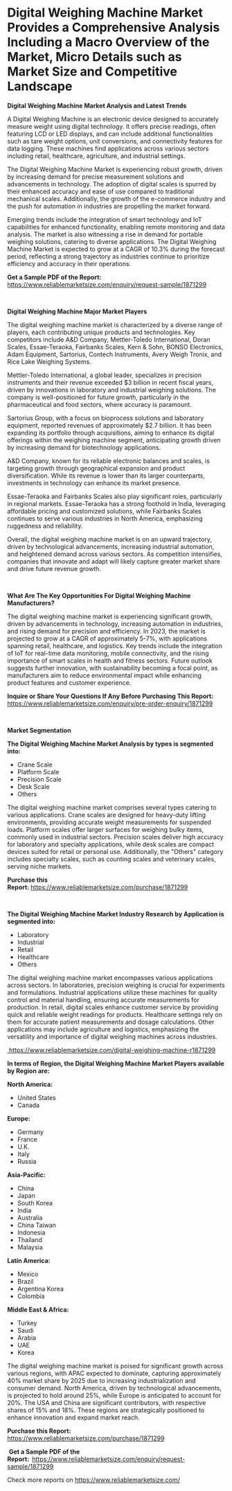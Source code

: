 <p><h1>Digital Weighing Machine Market Provides a Comprehensive Analysis Including a Macro Overview of the Market, Micro Details such as Market Size and Competitive Landscape</h1></p><p><strong>Digital Weighing Machine Market Analysis and Latest Trends</strong></p>
<p><p>A Digital Weighing Machine is an electronic device designed to accurately measure weight using digital technology. It offers precise readings, often featuring LCD or LED displays, and can include additional functionalities such as tare weight options, unit conversions, and connectivity features for data logging. These machines find applications across various sectors including retail, healthcare, agriculture, and industrial settings.</p><p>The Digital Weighing Machine Market is experiencing robust growth, driven by increasing demand for precise measurement solutions and advancements in technology. The adoption of digital scales is spurred by their enhanced accuracy and ease of use compared to traditional mechanical scales. Additionally, the growth of the e-commerce industry and the push for automation in industries are propelling the market forward.</p><p>Emerging trends include the integration of smart technology and IoT capabilities for enhanced functionality, enabling remote monitoring and data analysis. The market is also witnessing a rise in demand for portable weighing solutions, catering to diverse applications. The Digital Weighing Machine Market is expected to grow at a CAGR of 10.3% during the forecast period, reflecting a strong trajectory as industries continue to prioritize efficiency and accuracy in their operations.</p></p>
<p><strong>Get a Sample PDF of the Report:&nbsp;</strong> <a href="https://www.reliablemarketsize.com/enquiry/request-sample/1871299?utm_campaign=2948&utm_medium=2&utm_source=Github&utm_content=ia&utm_term=11042025&utm_id=digital-weighing-machine">https://www.reliablemarketsize.com/enquiry/request-sample/1871299</a></p>
<p>&nbsp;</p>
<p><strong>Digital Weighing Machine Major Market Players</strong></p>
<p><p>The digital weighing machine market is characterized by a diverse range of players, each contributing unique products and technologies. Key competitors include A&D Company, Mettler-Toledo International, Doran Scales, Essae-Teraoka, Fairbanks Scales, Kern & Sohn, BONSO Electronics, Adam Equipment, Sartorius, Contech Instruments, Avery Weigh Tronix, and Rice Lake Weighing Systems.</p><p>Mettler-Toledo International, a global leader, specializes in precision instruments and their revenue exceeded $3 billion in recent fiscal years, driven by innovations in laboratory and industrial weighing solutions. The company is well-positioned for future growth, particularly in the pharmaceutical and food sectors, where accuracy is paramount.</p><p>Sartorius Group, with a focus on bioprocess solutions and laboratory equipment, reported revenues of approximately $2.7 billion. It has been expanding its portfolio through acquisitions, aiming to enhance its digital offerings within the weighing machine segment, anticipating growth driven by increasing demand for biotechnology applications.</p><p>A&D Company, known for its reliable electronic balances and scales, is targeting growth through geographical expansion and product diversification. While its revenue is lower than its larger counterparts, investments in technology can enhance its market presence.</p><p>Essae-Teraoka and Fairbanks Scales also play significant roles, particularly in regional markets. Essae-Teraoka has a strong foothold in India, leveraging affordable pricing and customized solutions, while Fairbanks Scales continues to serve various industries in North America, emphasizing ruggedness and reliability.</p><p>Overall, the digital weighing machine market is on an upward trajectory, driven by technological advancements, increasing industrial automation, and heightened demand across various sectors. As competition intensifies, companies that innovate and adapt will likely capture greater market share and drive future revenue growth.</p></p>
<p>&nbsp;</p>
<p><strong>What Are The Key Opportunities For Digital Weighing Machine Manufacturers?</strong></p>
<p><p>The digital weighing machine market is experiencing significant growth, driven by advancements in technology, increasing automation in industries, and rising demand for precision and efficiency. In 2023, the market is projected to grow at a CAGR of approximately 5-7%, with applications spanning retail, healthcare, and logistics. Key trends include the integration of IoT for real-time data monitoring, mobile connectivity, and the rising importance of smart scales in health and fitness sectors. Future outlook suggests further innovation, with sustainability becoming a focal point, as manufacturers aim to reduce environmental impact while enhancing product features and customer experience.</p></p>
<p><strong>Inquire or Share Your Questions If Any Before Purchasing This Report:</strong> <a href="https://www.reliablemarketsize.com/enquiry/pre-order-enquiry/1871299?utm_campaign=2948&utm_medium=2&utm_source=Github&utm_content=ia&utm_term=11042025&utm_id=digital-weighing-machine">https://www.reliablemarketsize.com/enquiry/pre-order-enquiry/1871299</a></p>
<p>&nbsp;</p>
<p><strong>Market Segmentation</strong></p>
<p><strong>The Digital Weighing Machine Market Analysis by types is segmented into:</strong></p>
<p><ul><li>Crane Scale</li><li>Platform Scale</li><li>Precision Scale</li><li>Desk Scale</li><li>Others</li></ul></p>
<p><p>The digital weighing machine market comprises several types catering to various applications. Crane scales are designed for heavy-duty lifting environments, providing accurate weight measurements for suspended loads. Platform scales offer larger surfaces for weighing bulky items, commonly used in industrial sectors. Precision scales deliver high accuracy for laboratory and specialty applications, while desk scales are compact devices suited for retail or personal use. Additionally, the "Others" category includes specialty scales, such as counting scales and veterinary scales, serving niche markets.</p></p>
<p><strong>Purchase this Report:&nbsp;</strong><a href="https://www.reliablemarketsize.com/purchase/1871299?utm_campaign=2948&utm_medium=2&utm_source=Github&utm_content=ia&utm_term=11042025&utm_id=digital-weighing-machine">https://www.reliablemarketsize.com/purchase/1871299</a></p>
<p>&nbsp;</p>
<p><strong>The Digital Weighing Machine Market Industry Research by Application is segmented into:</strong></p>
<p><ul><li>Laboratory</li><li>Industrial</li><li>Retail</li><li>Healthcare</li><li>Others</li></ul></p>
<p><p>The digital weighing machine market encompasses various applications across sectors. In laboratories, precision weighing is crucial for experiments and formulations. Industrial applications utilize these machines for quality control and material handling, ensuring accurate measurements for production. In retail, digital scales enhance customer service by providing quick and reliable weight readings for products. Healthcare settings rely on them for accurate patient measurements and dosage calculations. Other applications may include agriculture and logistics, emphasizing the versatility and importance of digital weighing machines across industries.</p></p>
<p><a href="https://www.reliablemarketsize.com/digital-weighing-machine-r1871299?utm_campaign=2948&utm_medium=2&utm_source=Github&utm_content=ia&utm_term=11042025&utm_id=digital-weighing-machine">&nbsp;https://www.reliablemarketsize.com/digital-weighing-machine-r1871299</a></p>
<p><strong>In terms of Region, the Digital Weighing Machine Market Players available by Region are:</strong></p>
<p>
    <p> <strong> North America: </strong>
        <ul>
            <li>United States</li>
            <li>Canada</li>
        </ul>
        </p> 
    <p> <strong> Europe: </strong>
        <ul>
            <li>Germany</li>
            <li>France</li>
            <li>U.K.</li>
            <li>Italy</li>
            <li>Russia</li>
        </ul>
        </p> 
    <p> <strong> Asia-Pacific: </strong>
        <ul>
            <li>China</li>
            <li>Japan</li>
            <li>South Korea</li>
            <li>India</li>
            <li>Australia</li>
            <li>China Taiwan</li>
            <li>Indonesia</li>
            <li>Thailand</li>
            <li>Malaysia</li>
        </ul>
        </p> 
    <p> <strong> Latin America: </strong>
        <ul>
            <li>Mexico</li>
            <li>Brazil</li>
            <li>Argentina Korea</li>
            <li>Colombia</li>
        </ul>
        </p> 
    <p> <strong> Middle East & Africa: </strong>
        <ul>
            <li>Turkey</li>
            <li>Saudi</li>
            <li>Arabia</li>
            <li>UAE</li>
            <li>Korea</li>
        </ul>
    </p>
    </p>
<p><p>The digital weighing machine market is poised for significant growth across various regions, with APAC expected to dominate, capturing approximately 40% market share by 2025 due to increasing industrialization and consumer demand. North America, driven by technological advancements, is projected to hold around 25%, while Europe is anticipated to account for 20%. The USA and China are significant contributors, with respective shares of 15% and 18%. These regions are strategically positioned to enhance innovation and expand market reach.</p></p>
<p><strong>Purchase this Report: </strong><a href="https://www.reliablemarketsize.com/purchase/1871299?utm_campaign=2948&utm_medium=2&utm_source=Github&utm_content=ia&utm_term=11042025&utm_id=digital-weighing-machine">https://www.reliablemarketsize.com/purchase/1871299</a></p>
<p>&nbsp;<strong>Get a Sample PDF of the Report:&nbsp;&nbsp;</strong><a href="https://www.reliablemarketsize.com/enquiry/request-sample/1871299?utm_campaign=2948&utm_medium=2&utm_source=Github&utm_content=ia&utm_term=11042025&utm_id=digital-weighing-machine">https://www.reliablemarketsize.com/enquiry/request-sample/1871299</a></p>
<p><strong></strong></p>
<p>Check more reports on <a href="https://www.reliablemarketsize.com/?utm_campaign=2948&utm_medium=2&utm_source=Github&utm_content=ia&utm_term=11042025&utm_id=digital-weighing-machine">https://www.reliablemarketsize.com/</a></p>